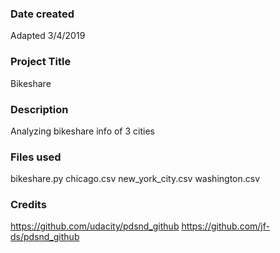 ### Date created
Adapted 3/4/2019

### Project Title
Bikeshare

### Description
Analyzing bikeshare info of 3 cities

### Files used
bikeshare.py
chicago.csv
new_york_city.csv
washington.csv

### Credits
https://github.com/udacity/pdsnd_github
https://github.com/jf-ds/pdsnd_github
